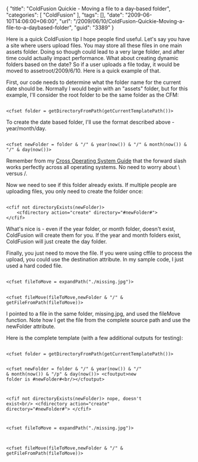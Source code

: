 {
	"title": "ColdFusion Quickie - Moving a file to a day-based folder",
	"categories": [
		"ColdFusion"
	],
	"tags": [],
	"date": "2009-06-10T14:06:00+06:00",
	"url": "/2009/06/10/ColdFusion-Quickie-Moving-a-file-to-a-daybased-folder",
	"guid": "3389"
}

Here is a quick ColdFusion tip I hope people find useful. Let's say you have a site where users upload files. You may store all these files in one main assets folder. Doing so though could lead to a very large folder, and after time could actually impact performance. What about creating dynamic folders based on the date? So if a user uploads a file today, it would be moved to assetroot/2009/6/10. Here is a quick example of that.
<!--more-->
First, our code needs to determine what the folder name for the current date should be. Normally I would begin with an "assets" folder, but for this example, I'll consider the root folder to be the same folder as the CFM:

<code>
&lt;cfset folder = getDirectoryFromPath(getCurrentTemplatePath())&gt;
</code>

To create the date based folder, I'll use the format described above - year/month/day.

<code>
&lt;cfset newFolder = folder & "/" & year(now()) & "/" & month(now()) & "/" & day(now())&gt;
</code>

Remember from my <a href="http://www.raymondcamden.com/page.cfm/Cross-Operating-System-ColdFusion-Development-Guid">Cross Operating System Guide</a> that the forward slash works perfectly across all operating systems. No need to worry about \ versus /. 

Now we need to see if this folder already exists. If multiple people are uploading files, you only need to create the folder once:

<code>
&lt;cfif not directoryExists(newFolder)&gt;
	&lt;cfdirectory action="create" directory="#newFolder#"&gt;
&lt;/cfif&gt;
</code>

What's nice is - even if the year folder, or month folder, doesn't exist, ColdFusion will create them for you. If the year and month folders exist, ColdFusion will just create the day folder. 

Finally, you just need to move the file. If you were using cffile to process the upload, you could use the destination attribute. In my sample code, I just used a hard coded file.

<code>
&lt;cfset fileToMove = expandPath("./missing.jpg")&gt;

&lt;cfset fileMove(fileToMove,newFolder & "/" & getFileFromPath(fileToMove))&gt;
</code>

I pointed to a file in the same folder, missing.jpg, and used the fileMove function. Note how I get the file from the complete source path and use the newFolder attribute. 

Here is the complete template (with a few additional outputs for testing):

<code>
&lt;cfset folder = getDirectoryFromPath(getCurrentTemplatePath())&gt;

&lt;cfset newFolder = folder & "/" & year(now()) & "/" & month(now()) & "/p" & day(now())&gt;
&lt;cfoutput&gt;new folder is #newFolder#&lt;br/&gt;&lt;/cfoutput&gt;

&lt;cfif not directoryExists(newFolder)&gt;
	nope, doesn't exist&lt;br/&gt;
	&lt;cfdirectory action="create" directory="#newFolder#"&gt;
&lt;/cfif&gt;

&lt;cfset fileToMove = expandPath("./missing.jpg")&gt;

&lt;cfset fileMove(fileToMove,newFolder & "/" & getFileFromPath(fileToMove))&gt;
</code>